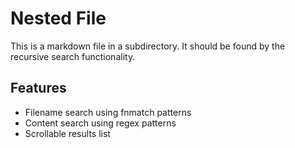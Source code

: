 # Nested File

This is a markdown file in a subdirectory.
It should be found by the recursive search functionality.

## Features
- Filename search using fnmatch patterns
- Content search using regex patterns
- Scrollable results list